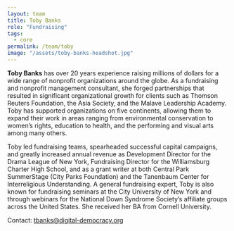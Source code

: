 ```yaml
---
layout: team
title: Toby Banks
role: "Fundraising"
tags:
  - core
permalink: /team/toby
image: "/assets/toby-banks-headshot.jpg"
---
```

**Toby Banks** has over 20 years experience raising millions of dollars for a wide range of nonprofit organizations around the globe. As a fundraising and nonprofit management consultant, she forged partnerships that resulted in significant organizational growth for clients such as Thomson Reuters Foundation, the Asia Society, and the Malave Leadership Academy. Toby has supported organizations on five continents, allowing them to expand their work in areas ranging from environmental conservation to women’s rights, education to health, and the performing and visual arts among many others.

Toby led fundraising teams, spearheaded successful capital campaigns, and greatly increased annual revenue as Development Director for the Drama League of New York, Fundraising Director for the Williamsburg Charter High School, and as a grant writer at both Central Park SummerStage (City Parks Foundation) and the Tanenbaum Center for Interreligious Understanding. A general fundraising expert, Toby is also known for fundraising seminars at the City University of New York and through webinars for the National Down Syndrome Society’s affiliate groups across the United States.  She received her BA from Cornell University.

Contact: [tbanks@digital-democracy.org](mailto:tbanks@digital-democracy.org)
